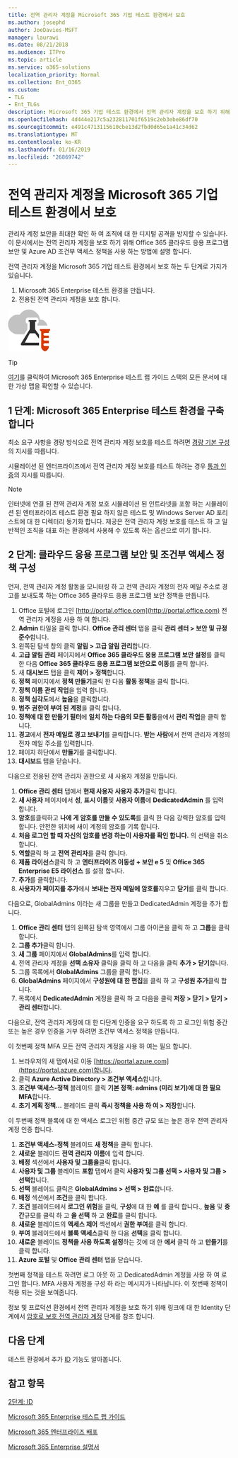 ```yaml
---
title: 전역 관리자 계정을 Microsoft 365 기업 테스트 환경에서 보호
ms.author: josephd
author: JoeDavies-MSFT
manager: laurawi
ms.date: 08/21/2018
ms.audience: ITPro
ms.topic: article
ms.service: o365-solutions
localization_priority: Normal
ms.collection: Ent_O365
ms.custom:
- TLG
- Ent_TLGs
description: Microsoft 365 기업 테스트 환경에서 전역 관리자 계정을 보호 하기 위해 다음이 단계를 사용 합니다.
ms.openlocfilehash: 4d444e217c5a232811701f6519c2eb3ebe86df70
ms.sourcegitcommit: e491c4713115610cbe13d2fbd0d65e1a41c34d62
ms.translationtype: MT
ms.contentlocale: ko-KR
ms.lasthandoff: 01/16/2019
ms.locfileid: "26869742"
---
```

# <a name="protect-global-administrator-accounts-in-your-microsoft-365-enterprise-test-environment"></a>전역 관리자 계정을 Microsoft 365 기업 테스트 환경에서 보호

관리자 계정 보안을 최대한 확인 하 여 조직에 대 한 디지털 공격을 방지할 수 있습니다. 이 문서에서는 전역 관리자 계정을 보호 하기 위해 Office 365 클라우드 응용 프로그램 보안 및 Azure AD 조건부 액세스 정책을 사용 하는 방법에 설명 합니다.

전역 관리자 계정을 Microsoft 365 기업 테스트 환경에서 보호 하는 두 단계로 가지가 있습니다.

1.  Microsoft 365 Enterprise 테스트 환경을 만듭니다.
2.  전용된 전역 관리자 계정을 보호 합니다.

![Microsoft 클라우드의 테스트 랩 가이드](media/m365-enterprise-test-lab-guides/cloud-tlg-icon.png) 
    
> [!TIP]
> [여기](https://aka.ms/m365etlgstack)를 클릭하여 Microsoft 365 Enterprise 테스트 랩 가이드 스택의 모든 문서에 대한 가상 맵을 확인할 수 있습니다.
  

## <a name="phase-1-build-out-your-microsoft-365-enterprise-test-environment"></a>1 단계: Microsoft 365 Enterprise 테스트 환경을 구축합니다

최소 요구 사항을 경량 방식으로 전역 관리자 계정 보호를 테스트 하려면 [경량 기본 구성](lightweight-base-configuration-microsoft-365-enterprise.md)의 지시를 따릅니다.
  
시뮬레이션 된 엔터프라이즈에서 전역 관리자 계정 보호를 테스트 하려는 경우 [통과 인증](pass-through-auth-m365-ent-test-environment.md)의 지시를 따릅니다.
  
> [!NOTE]
> 인터넷에 연결 된 전역 관리자 계정 보호 시뮬레이션 된 인트라넷을 포함 하는 시뮬레이션 된 엔터프라이즈 테스트 환경 필요 하지 않은 테스트 및 Windows Server AD 포리스트에 대 한 디렉터리 동기화 합니다. 제공은 전역 관리자 계정 보호를 테스트 하 고 일반적인 조직을 대표 하는 환경에서 사용해 수 있도록 하는 옵션으로 여기 합니다. 
  
## <a name="phase-2-configure-cloud-app-security-and-conditional-access-policies"></a>2 단계: 클라우드 응용 프로그램 보안 및 조건부 액세스 정책 구성

먼저, 전역 관리자 계정 활동을 모니터링 하 고 전역 관리자 계정의 전자 메일 주소로 경고를 보내도록 하는 Office 365 클라우드 응용 프로그램 보안 정책을 만듭니다. 

1. Office 포털에 로그인 [http://portal.office.com](http://portal.office.com) 전역 관리자 계정을 사용 하 여 합니다.
2. **Admin** 타일을 클릭 합니다. **Office 관리 센터** 탭을 클릭 **관리 센터 > 보안 및 규정 준수**합니다.
3. 왼쪽된 탐색 창의 클릭 **알림 > 고급 알림 관리**합니다.
4. **고급 알림 관리** 페이지에서 **Office 365 클라우드 응용 프로그램 보안 설정**를 클릭 한 다음 **Office 365 클라우드 응용 프로그램 보안으로 이동**를 클릭 합니다.
5. 새 **대시보드** 탭을 클릭 **제어 > 정책**합니다.
6. **정책** 페이지에서 **정책 만들기**클릭 한 다음 **활동 정책**을 클릭 합니다.
7. **정책 이름** **관리 작업**을 입력 합니다.
8. **정책 심각도**에서 **높음**을 클릭합니다.
9. **범주** **권한이 부여 된 계정**을 클릭 합니다.
10. **정책에 대 한 만들기 필터**에 **일치 하는 다음의 모든 활동**을에서 **관리 작업**을 클릭 합니다.
11. **경고**에서 **전자 메일로 경고 보내기**를 클릭합니다. **받는 사람**에서 전역 관리자 계정의 전자 메일 주소를 입력합니다.
12. 페이지 하단에서 **만들기**를 클릭합니다.
13. **대시보드** 탭을 닫습니다.
    
다음으로 전용된 전역 관리자 권한으로 새 사용자 계정을 만듭니다.

1. **Office 관리 센터** 탭에서 **현재 사용자** **사용자 추가**클릭 합니다.
2. **새 사용자** 페이지에서 **성**, **표시 이름**및 **사용자 이름**에 **DedicatedAdmin** 를 입력 합니다.
3. **암호**를클릭하고 **나에 게 암호를 만들 수 있도록**를 클릭 한 다음 강력한 암호를 입력 합니다. 안전한 위치에 새이 계정의 암호를 기록 합니다.
4. **처음 로그인 할 때 자신의 암호를 변경 하는이 사용자를 확인 합니다.** 의 선택을 취소 합니다.
5. **역할**클릭 하 고 **전역 관리자**를 클릭 합니다.
6. **제품 라이선스**클릭 하 고 **엔터프라이즈 이동성 + 보안 e 5** 및 **Office 365 Enterprise E5 라이선스** 를 설정 합니다.
7. **추가**를 클릭합니다.
8. **사용자가 페이지를 추가**에서 **보내는 전자 메일에 암호를**지우고 **닫기**를 클릭 합니다.

다음으로, GlobalAdmins 이라는 새 그룹을 만들고 DedicatedAdmin 계정을 추가 합니다.

1. **Office 관리 센터** 탭의 왼쪽된 탐색 영역에서 그룹 아이콘을 클릭 하 고 **그룹**을 클릭 합니다.
2. **그룹 추가**클릭 합니다.
3. **새 그룹** 페이지에서 **GlobalAdmins**를 입력 합니다.
4. 전역 관리자 계정을 **선택 소유자** 클릭을 클릭 하 고 다음을 클릭 **추가 > 닫기**합니다.
5. 그룹 목록에서 **GlobalAdmins** 그룹을 클릭 합니다.
6. **GlobalAdmins** 페이지에서 **구성원에 대 한 편집**을 클릭 하 고 **구성원 추가**클릭 합니다.
7. 목록에서 **DedicatedAdmin** 계정을 클릭 하 고 다음을 클릭 **저장 > 닫기 > 닫기 > 관리 센터**합니다.

다음으로, 전역 관리자 계정에 대 한 다단계 인증을 요구 하도록 하 고 로그인 위험 중간 또는 높은 경우 인증을 거부 하려면 조건부 액세스 정책을 만듭니다.

이 첫번째 정책 MFA 모든 전역 관리자 계정을 사용 하 여는 필요 합니다.

1. 브라우저의 새 탭에서로 이동 [https://portal.azure.com](https://portal.azure.com)합니다.
2. 클릭 **Azure Active Directory > 조건부 액세스**합니다.
3. **조건부 액세스-정책** 블레이드 클릭 **기본 정책: admins (미리 보기)에 대 한 필요 MFA**합니다.
4. **초기 계획 정책...** 블레이드 클릭 **즉시 정책을 사용 하 여 > 저장**합니다.

이 두번째 정책 블록에 대 한 액세스 로그인 위험 중간 규모 또는 높은 경우 전역 관리자 계정 인증 합니다.

1. **조건부 액세스-정책** 블레이드 **새 정책**을 클릭 합니다.
2. **새로운** 블레이드 **전역 관리자** **이름**에 입력 합니다.
3. **배정** 섹션에서 **사용자 및 그룹을**클릭 합니다.
4. **사용자 및 그룹** 블레이드 **포함** 탭에서 클릭 **사용자 및 그룹 선택 > 사용자 및 그룹 > 선택**합니다.
5. **선택** 블레이드 클릭은 **GlobalAdmins > 선택 > 완료**합니다.
6. **배정** 섹션에서 **조건**을 클릭 합니다.
7. **조건** 블레이드에서 **로그인 위험**을 클릭, **구성**에 대 한 **예** 를 클릭 합니다., **높음** 및 **중간**규모를 클릭 하 고 **을 선택** 하 고 **완료**를 클릭 합니다.
8. **새로운** 블레이드의 **액세스 제어** 섹션에서 **권한 부여**를 클릭 합니다.
9. **부여** 블레이드에서 **블록 액세스**클릭 한 다음 **선택**을 클릭 합니다.
10. **새로운** 블레이드 **정책을 사용 하도록 설정**하는 것에 대 한 **에서** 클릭 하 고 **만들기**를 클릭 합니다.
11. **Azure 포털** 및 **Office 관리 센터** 탭을 닫습니다.

첫번째 정책을 테스트 하려면 로그 아웃 하 고 DedicatedAdmin 계정을 사용 하 여 로그인 합니다. MFA 사용자 계정을 구성 하 라는 메시지가 나타납니다. 이 첫번째 정책이 적용 되는 것을 보여줍니다.

정보 및 프로덕션 환경에서 전역 관리자 계정을 보호 하기 위해 링크에 대 한 Identity 단계에서 [암호로 보호 전역 관리자 계정](identity-designate-protect-admin-accounts.md) 단계를 참조 합니다.

## <a name="next-step"></a>다음 단계

테스트 환경에서 추가 [ID](m365-enterprise-test-lab-guides.md#identity) 기능도 알아봅니다.

## <a name="see-also"></a>참고 항목

[2단계: ID](identity-infrastructure.md)

[Microsoft 365 Enterprise 테스트 랩 가이드](m365-enterprise-test-lab-guides.md)

[Microsoft 365 엔터프라이즈 배포](deploy-microsoft-365-enterprise.md)

[Microsoft 365 Enterprise 설명서](https://docs.microsoft.com/microsoft-365-enterprise/)

